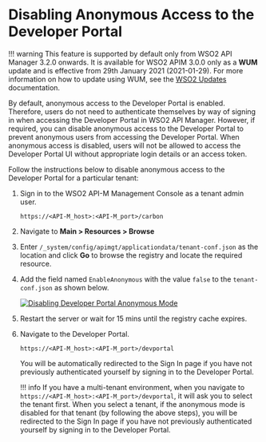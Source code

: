 # Disabling Anonymous Access to the Developer Portal

!!! warning
    This feature is supported by default only from WSO2 API Manager 3.2.0 onwards. It is 
    available for WSO2 APIM 3.0.0 only as a **WUM** update and is effective from 29th January 2021 (2021-01-29). For more 
    information on how to update using WUM, see the
    [WSO2 Updates](https://updates.docs.wso2.com/en/latest/) documentation.

By default, anonymous access to the Developer Portal is enabled. Therefore, users do not need to authenticate themselves by way of signing in when accessing the Developer Portal in WSO2 API Manager. However, if required, you can disable anonymous access to the Developer Portal to prevent anonymous users from accessing the Developer Portal. When anonymous access is disabled, users will not be allowed to access the Developer Portal UI without appropriate login details or an access token.

Follow the instructions below to disable anonymous access to the Developer Portal for a particular tenant:

1. Sign in to the WSO2 API-M Management Console as a tenant admin user.

    `https://<API-M_host>:<API-M_port>/carbon`

2. Navigate to **Main > Resources > Browse** 

3. Enter `/_system/config/apimgt/applicationdata/tenant-conf.json` as the location and click **Go** to browse the registry and locate the required resource.

4. Add the field named `EnableAnonymous` with the value `false` to the `tenant-conf.json` as shown below.

    [![Disabling Developer Portal Anonymous Mode]({{base_path}}/assets/img/administer/disable-developer-portal-anonymous-mode.png)]({{base_path}}/assets/img/administer/disable-developer-portal-anonymous-mode.png)

5. Restart the server or wait for 15 mins until the registry cache expires.

6. Navigate to the Developer Portal.

     `https://<API-M_host>:<API-M_port>/devportal` 

     You will be automatically redirected to the Sign In page if you have not previously authenticated yourself by signing in to the Developer Portal.

    !!! info
        If you have a multi-tenant environment, when you navigate to `https://<API-M_host>:<API-M_port>/devportal`, it will ask you to select the tenant first. When you select a tenant, if the anonymous mode is disabled for that tenant (by following the above steps), you will be redirected to the Sign In page if you have not previously authenticated yourself by signing in to the Developer Portal.
